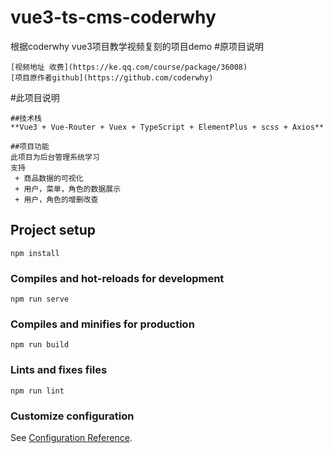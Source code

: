 # vue3-ts-cms-coderwhy
根据coderwhy vue3项目教学视频复刻的项目demo
#原项目说明
```
[视频地址 收费](https://ke.qq.com/course/package/36008) 
[项目原作者github](https://github.com/coderwhy)
```

#此项目说明
```
##技术栈
**Vue3 + Vue-Router + Vuex + TypeScript + ElementPlus + scss + Axios**

##项目功能
此项目为后台管理系统学习
支持
 + 商品数据的可视化
 + 用户，菜单，角色的数据展示
 + 用户，角色的增删改查
```

## Project setup
```
npm install
```

### Compiles and hot-reloads for development
```
npm run serve
```

### Compiles and minifies for production
```
npm run build
```

### Lints and fixes files
```
npm run lint
```

### Customize configuration
See [Configuration Reference](https://cli.vuejs.org/config/).
